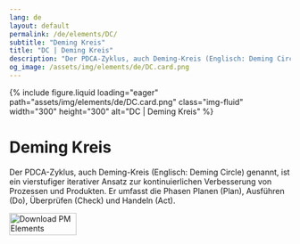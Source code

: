 ```yaml
---
lang: de
layout: default
permalink: /de/elements/DC/
subtitle: "Deming Kreis"
title: "DC | Deming Kreis"
description: "Der PDCA-Zyklus, auch Deming-Kreis (Englisch: Deming Circle) genannt, ist ein vierstufiger iterativer Ansatz zur kontinuierlichen Verbesserung von Prozessen und Produkten. Er umfasst die Phasen Planen (Plan), Ausführen (Do), Überprüfen (Check) und Handeln (Act)."
og_image: /assets/img/elements/de/DC.card.png
---
```


{% include figure.liquid loading="eager" path="assets/img/elements/de/DC.card.png" class="img-fluid" width="300" height="300" alt="DC | Deming Kreis" %}

# Deming Kreis

Der PDCA-Zyklus, auch Deming-Kreis (Englisch: Deming Circle) genannt, ist ein vierstufiger iterativer Ansatz zur kontinuierlichen Verbesserung von Prozessen und Produkten. Er umfasst die Phasen Planen (Plan), Ausführen (Do), Überprüfen (Check) und Handeln (Act).

<a href="https://apps.apple.com/app/apple-store/id6738084498?pt=127441684&ct=website&mt=8">
  <img src="{{ "assets/img/en/appstore.png" | relative_url }}" width="120" height="40" alt="Download PM Elements">
</a>
